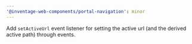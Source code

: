 ```yaml
---
'@inventage-web-components/portal-navigation': minor
---
```


Add `setActiveUrl` event listener for setting the active url (and the derived active path) through events.
